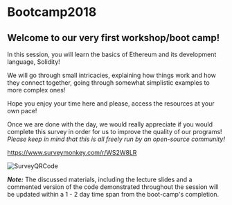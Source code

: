 # Bootcamp2018

## Welcome to our very first workshop/boot camp! 

In this session, you will learn the basics of Ethereum and its development language, Solidity!

We will go through small intricacies, explaining how things work and how they connect together,
going through somewhat simplistic examples to more complex ones!

Hope you enjoy your time here and please, access the resources at your own pace!

Once we are done with the day, we would really appreciate if you would complete this survey in order for us to improve the quality of our programs! *Please keep in mind that this is all freely run by an open-source community!*

https://www.surveymonkey.com/r/WS2W8LR

![SurveyQRCode](https://puu.sh/C6s8O/878bb922d1.png)


***Note:*** The discussed materials, including the lecture slides and a commented version of the code demonstrated throughout the session will be updated within a 1 - 2 day time span from the boot-camp's completion.



